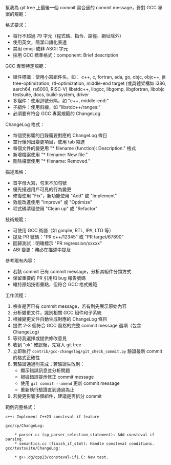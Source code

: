 幫我為 git tree 上最後一個 commit 寫合適的 commit message，針對 GCC 專案的規範：

格式要求：
- 每行不超過 79 字元（程式碼、指令、路徑、網址除外）
- 使用英文，簡潔口語化表達
- 禁用 emoji 或非 ASCII 字元
- 採用 GCC 標準格式：component: Brief description

GCC 專案特定規範：
- 組件標識：使用小寫組件名，如：
  c++, c, fortran, ada, go, objc, objc++, jit
  tree-optimization, rtl-optimization, middle-end
  target (或具體架構如 i386, aarch64, rs6000, RISC-V)
  libstdc++, libgcc, libgomp, libgfortran, libobjc
  testsuite, docs, build-system, driver
- 多組件：使用逗號分隔，如 "c++, middle-end:"
- 子組件：使用斜線，如 "libstdc++/ranges:"
- 必須要有符合 GCC 專案規範的 ChangeLog

ChangeLog 格式：
- 每個受影響的目錄需要對應的 ChangeLog 條目
- 空行後列出變更項目，使用 tab 縮進
- 每個文件的變更用 "* filename (function): Description." 格式
- 新增檔案使用 "* filename: New file."
- 刪除檔案使用 "* filename: Removed."

描述風格：
- 首字母大寫，句末不加句號
- 優先描述用戶可見的行為變更
- 修復使用 "Fix"，新功能使用 "Add" 或 "Implement"
- 效能改進使用 "Improve" 或 "Optimize"
- 程式碼清理使用 "Clean up" 或 "Refactor"

技術規範：
- 可使用 GCC 術語（如 gimple, RTL, IPA, LTO 等）
- 提及 PR 號碼："PR c++/12345" 或 "PR target/67890"
- 回歸測試：明確標示 "PR regression/xxxxx"
- ABI 變更：務必在描述中提及

參考現有內容：
- 若該 commit 已有 commit message，分析其組件分類方式
- 保留重要的 PR 引用和 bug 報告號碼
- 維持原始技術重點，但符合 GCC 格式規範

工作流程：
1. 檢查是否已有 commit message，若有則先展示原始內容
2. 分析變更文件，識別相關 GCC 組件和子系統
3. 根據變更文件自動生成對應的 ChangeLog 條目
4. 提供 2-3 個符合 GCC 風格的完整 commit message 選項（包含 ChangeLog）
5. 等待我選擇或提供修改意見
6. 收到 "ok" 確認後，先寫入 git tree
7. 立即執行 `contrib/gcc-changelog/git_check_commit.py` 驗證最新 commit 的格式正確性
8. 若驗證通過則完成；若驗證失敗則：
   - 顯示錯誤訊息並分析問題
   - 根據錯誤提示修正 commit message
   - 使用 `git commit --amend` 更新 commit message
   - 重新執行驗證直到通過為止
9. 若變更影響多個組件，建議是否拆分 commit

範例完整格式：
```
c++: Implement C++23 consteval if feature

gcc/cp/ChangeLog:

	* parser.cc (cp_parser_selection_statement): Add consteval if parsing.
	* semantics.cc (finish_if_stmt): Handle consteval conditions.
gcc/testsuite/ChangeLog:

	* g++.dg/cpp23/consteval-if1.C: New test.
```
